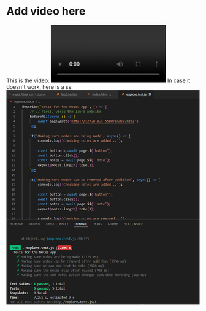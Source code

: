 # Add video here
This is the video:
![video](exploreTestJSVideo.mp4)
In case it doesn't work, here is a ss:
![myTests](exploreJSPic.png)
